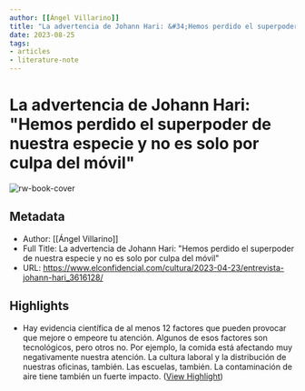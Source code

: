 ```yaml
---
author: [[Ángel Villarino]]
title: "La advertencia de Johann Hari: &#34;Hemos perdido el superpoder de nuestra especie y no es solo por culpa del móvil&#34;"
date: 2023-08-25
tags: 
- articles
- literature-note
---
```

# La advertencia de Johann Hari: "Hemos perdido el superpoder de nuestra especie y no es solo por culpa del móvil"

![rw-book-cover](https://images.ecestaticos.com/mk3_Cnkz1P4TeMhnrBfw3JvrgP4=/0x0:2272x1278/600x315/filters:fill(white):format(jpg):quality(99):watermark(f.elconfidencial.com/file/bae/eea/fde/baeeeafde1b3229287b0c008f7602058.png,0,275,1)/f.elconfidencial.com/original/351/ca8/898/351ca88988bf5883814c68ed0dbd89eb.jpg)

## Metadata
- Author: [[Ángel Villarino]]
- Full Title: La advertencia de Johann Hari: "Hemos perdido el superpoder de nuestra especie y no es solo por culpa del móvil"
- URL: https://www.elconfidencial.com/cultura/2023-04-23/entrevista-johann-hari_3616128/

## Highlights
- Hay evidencia científica de al menos 12 factores que pueden provocar que mejore o empeore tu atención. Algunos de esos factores son tecnológicos, pero otros no. Por ejemplo, la comida está afectando muy negativamente nuestra atención. La cultura laboral y la distribución de nuestras oficinas, también. Las escuelas, también. La contaminación de aire tiene también un fuerte impacto. ([View Highlight](https://read.readwise.io/read/01gys4wvyw6ps2qbexvv86jcbh))
